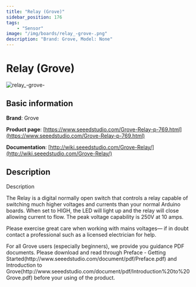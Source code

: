 ```yaml
---
title: "Relay (Grove)"
sidebar_position: 176
tags:
    - "Sensor"
image: "/img/boards/relay_-grove-.png"
description: "Brand: Grove, Model: None"
---
```

# Relay (Grove)

![relay_-grove-](/img/boards/relay_-grove-.png)

## Basic information

**Brand**: Grove

**Product page**: [https://www.seeedstudio.com/Grove-Relay-p-769.html](https://www.seeedstudio.com/Grove-Relay-p-769.html)

**Documentation**: [http://wiki.seeedstudio.com/Grove-Relay/](http://wiki.seeedstudio.com/Grove-Relay/)

## Description

Description

The Relay is a digital normally open switch that controls a relay capable of switching much higher voltages and currents than your normal Arduino boards\. When set to HIGH, the LED will light up and the relay will close allowing current to flow\. The peak voltage capability is 250V at 10 amps\.



Please exercise great care when working with mains voltages— if in doubt contact a professional such as a licensed electrician for help\.



For all Grove users \(especially beginners\), we provide you guidance PDF documents\. Please download and read through Preface \- Getting Started\(http://www\.seeedstudio\.com/document/pdf/Preface\.pdf\) and Introduction to Grove\(http://www\.seeedstudio\.com/document/pdf/Introduction%20to%20Grove\.pdf\) before your using of the product\.


